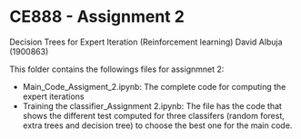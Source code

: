 # CE888 - Assignment 2
Decision Trees for Expert Iteration (Reinforcement learning)
David Albuja (1900863)

This folder contains the followings files for assignmnet 2:

* Main_Code_Assigment_2.ipynb: The complete code for computing the expert iterations
* Training the classifier_Assignment 2.ipynb: The file has the code that shows the different test computed for three classifers (random forest, extra trees and decision tree) to choose the best one for the main code.
